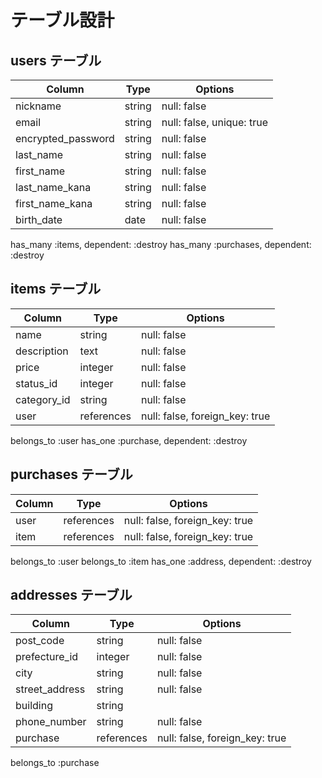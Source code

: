 
# テーブル設計

## users テーブル

| Column             | Type     | Options                   |
| ------------------ | -------- | ------------------------- |
| nickname           | string   | null: false               |
| email              | string   | null: false, unique: true |
| encrypted_password | string   | null: false               |
| last_name          | string   | null: false               |
| first_name         | string   | null: false               |
| last_name_kana     | string   | null: false               |
| first_name_kana    | string   | null: false               |
| birth_date         | date     | null: false               |


has_many :items, dependent: :destroy
has_many :purchases, dependent: :destroy


## items テーブル

| Column       | Type       | Options                        |
| ------------ | ---------- | ------------------------------ |
| name         | string     | null: false                    |
| description  | text       | null: false                    |
| price        | integer    | null: false                    |
| status_id    | integer    | null: false                    |
| category_id  | string     | null: false                    |
| user         | references | null: false, foreign_key: true |

belongs_to :user
has_one :purchase, dependent: :destroy


## purchases テーブル

| Column          | Type       | Options                        |
| --------------- | ---------- | ------------------------------ |
| user            | references | null: false, foreign_key: true |
| item            | references | null: false, foreign_key: true |

belongs_to :user
belongs_to :item
has_one :address, dependent: :destroy


## addresses テーブル

| Column           | Type       | Options                        |
| ---------------- | ---------- | ------------------------------ |
| post_code        | string     | null: false                    |
| prefecture_id    | integer    | null: false                    |
| city             | string     | null: false                    |
| street_address   | string     | null: false                    |
| building         | string     |                                |
| phone_number     | string     | null: false                    |
| purchase         | references | null: false, foreign_key: true |


belongs_to :purchase
